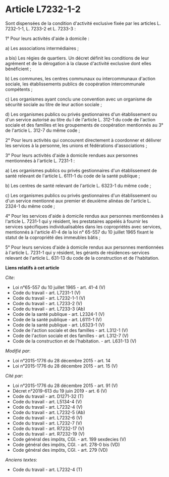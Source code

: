 # Article L7232-1-2

Sont dispensées de la condition d'activité exclusive fixée par les articles L. 7232-1-1, L. 7233-2 et L. 7233-3 : 

1° Pour leurs activités d'aide à domicile : 

a) Les associations intermédiaires ; 

a bis) Les régies de quartiers. Un décret définit les conditions de leur agrément et de la dérogation à la clause d'activité
exclusive dont elles bénéficient ; 

b) Les communes, les centres communaux ou intercommunaux d'action sociale, les établissements publics de coopération
intercommunale compétents ; 

c) Les organismes ayant conclu une convention avec un organisme de sécurité sociale au titre de leur action sociale ; 

d) Les organismes publics ou privés gestionnaires d'un établissement ou d'un service autorisé au titre du I de l'article L.
312-1 du code de l'action sociale et des familles et les groupements de coopération mentionnés au 3° de l'article L. 312-7 du
même code ; 

2° Pour leurs activités qui concourent directement à coordonner et délivrer les services à la personne, les unions et
fédérations d'associations ; 

3° Pour leurs activités d'aide à domicile rendues aux personnes mentionnées à l'article L. 7231-1 : 

a) Les organismes publics ou privés gestionnaires d'un établissement de santé relevant de l'article L. 6111-1 du code de la
santé publique ; 

b) Les centres de santé relevant de l'article L. 6323-1 du même code ; 

c) Les organismes publics ou privés gestionnaires d'un établissement ou d'un service mentionné aux premier et deuxième
alinéas de l'article L. 2324-1 du même code ; 

4° Pour les services d'aide à domicile rendus aux personnes mentionnées à l'article L. 7231-1 qui y résident, les
prestataires appelés à fournir les services spécifiques individualisables dans les copropriétés avec services, mentionnés à
l'article 41-4 de la loi n° 65-557 du 10 juillet 1965 fixant le statut de la copropriété des immeubles bâtis ; 

5° Pour leurs services d'aide à domicile rendus aux personnes mentionnées à l'article L. 7231-1 qui y résident, les gérants
de résidences-services relevant de l'article L. 631-13 du code de la construction et de l'habitation.

**Liens relatifs à cet article**

_Cite_:

  - Loi n°65-557 du 10 juillet 1965 - art. 41-4 (V)
  - Code du travail - art. L7231-1 (V)
  - Code du travail - art. L7232-1-1 (V)
  - Code du travail - art. L7233-2 (V)
  - Code du travail - art. L7233-3 (Ab)
  - Code de la santé publique - art. L2324-1 (V)
  - Code de la santé publique - art. L6111-1 (V)
  - Code de la santé publique - art. L6323-1 (V)
  - Code de l'action sociale et des familles - art. L312-1 (V)
  - Code de l'action sociale et des familles - art. L312-7 (V)
  - Code de la construction et de l'habitation. - art. L631-13 (V)

_Modifié par_:

  - Loi n°2015-1776 du 28 décembre 2015 - art. 14
  - Loi n°2015-1776 du 28 décembre 2015 - art. 15 (V)

_Cité par_:

  - Loi n°2015-1776 du 28 décembre 2015 - art. 91 (V)
  - Décret n°2019-613 du 19 juin 2019 - art. 6 (V)
  - Code du travail - art. D1271-32 (T)
  - Code du travail - art. L5134-4 (V)
  - Code du travail - art. L7232-4 (V)
  - Code du travail - art. L7232-5 (Ab)
  - Code du travail - art. L7232-6 (V)
  - Code du travail - art. L7232-7 (V)
  - Code du travail - art. R7232-17 (V)
  - Code du travail - art. R7232-19 (V)
  - Code général des impôts, CGI. - art. 199 sexdecies (V)
  - Code général des impôts, CGI. - art. 278-0 bis (VD)
  - Code général des impôts, CGI. - art. 279 (VD)

_Anciens textes_:

  - Code du travail - art. L7232-4 (T)
